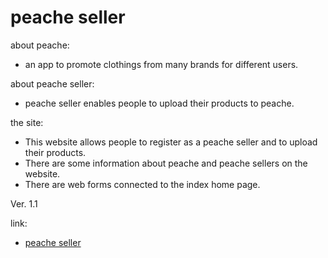 # peache seller

about peache:
- an app to promote clothings from many brands for different users.


about peache seller:
- peache seller enables people to upload their products to peache.


the site:
- This website allows people to register as a peache seller and to upload their products.
- There are some information about peache and peache sellers on the website.
- There are web forms connected to the index home page.

Ver. 1.1

link:
- <a href="https://jessicacnx.github.io/peachsellerupdated/">peache seller</a>
